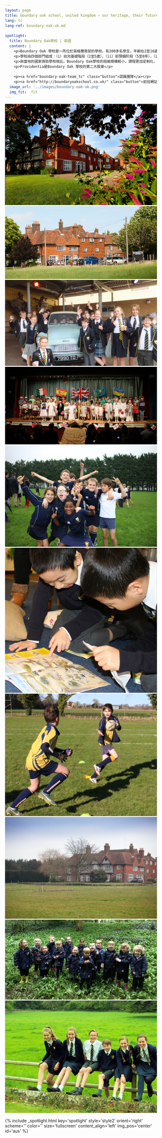 ```yaml
---
layout: page
title: boundary oak school, united kingdom — our heritage, their future | providentia education | hong kong
lang: tc
lang-ref: boundary-oak-uk.md
    
spotlight:
  title: Boundary Oak學校 | 英國
  content: |
    <p>Boundary Oak 學校是一所位於英格蘭南部的學校，有200多名學生，年齡在2至16歲之間。</p>
    <p>學校由四個部門組成：（i）幼兒基礎階段（2至5歲），（ii）前預備阶段（5至8年），（iii）預備階段（8至11歲）和高級階段（11至16歲）。 此外，學校還設有一所針對3至9年級學生的寄宿學校。</p>
    <p>與當地的國家資助學校相比，Boundary Oak學校的班級規模較小，課程更加定制化，師資隊伍也更強。</p>
    <p>Providentia是Boundary Oak 學校的第二大股東</p>

    <p><a href="boundary-oak-team_tc" class="button">認識團隊</a></p>
    <p><a href="http://boundaryoakschool.co.uk/" class="button">前往網站</a></p>
  image_url: '../images/boundary-oak-uk.png'
  img_fit:  fit
---
```


<section class="spotlight mostscreen style6 invert orient-center content-align-center onscroll-image-fade-in">
  <!-- slider -->
  <div class="swiper-container">
    <!-- Additional required wrapper -->
    <div class="swiper-wrapper">
        <!-- Slides -->
      <div class="swiper-slide"><img src = '../images/gallery/uk/1.jpg'></div>
      <div class="swiper-slide"><img src = '../images/gallery/uk/2.jpg'></div>
      <div class="swiper-slide"><img src = '../images/gallery/uk/3.jpg'></div>
      <div class="swiper-slide"><img src = '../images/gallery/uk/4.jpg'></div>
      <div class="swiper-slide"><img src = '../images/gallery/uk/5.jpg'></div>
      <div class="swiper-slide"><img src = '../images/gallery/uk/6.jpg'></div>
      <div class="swiper-slide"><img src = '../images/gallery/uk/7.jpg'></div>
      <div class="swiper-slide"><img src = '../images/gallery/uk/8.jpg'></div>
      <div class="swiper-slide"><img src = '../images/gallery/uk/9.jpg'></div>
      <div class="swiper-slide"><img src = '../images/gallery/uk/10.jpg'></div>
      <!-- <div class="swiper-slide"><img src = '../images/gallery/uk/11.jpg'></div>
      <div class="swiper-slide"><img src = '../images/gallery/uk/12.jpg'></div>
      <div class="swiper-slide"><img src = '../images/gallery/uk/13.jpg'></div>
      <div class="swiper-slide"><img src = '../images/gallery/uk/14.jpg'></div>
      <div class="swiper-slide"><img src = '../images/gallery/uk/15.jpg'></div>
      <div class="swiper-slide"><img src = '../images/gallery/uk/16.jpg'></div>
      <div class="swiper-slide"><img src = '../images/gallery/uk/17.jpg'></div>
      <div class="swiper-slide"><img src = '../images/gallery/uk/18.jpg'></div>
      <div class="swiper-slide"><img src = '../images/gallery/uk/19.jpg'></div> -->
    </div>
    <!-- Add Pagination -->
    <div class="swiper-pagination"></div>
    <!-- Add Arrows -->
    <div class="swiper-button-next"></div>
    <div class="swiper-button-prev"></div>
  </div>
</section>

{% include _spotlight.html key='spotlight' style='style2' orient='right' scheme='' color='' size='fullscreen' content_align='left' img_pos='center' id='aus' %}